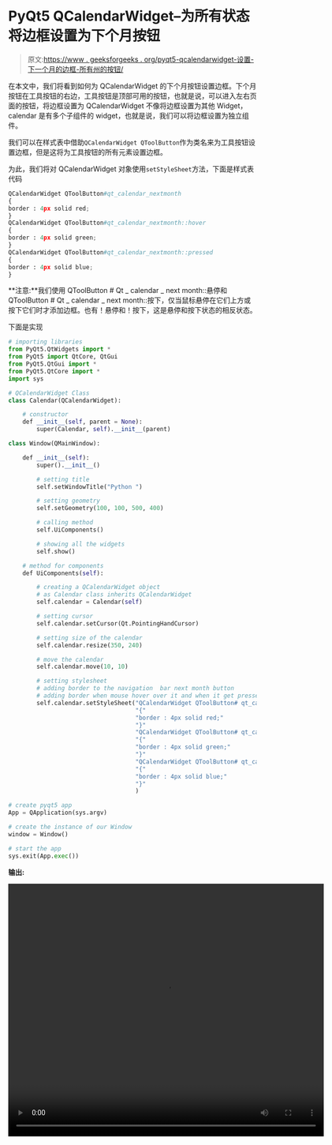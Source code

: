 # PyQt5 QCalendarWidget–为所有状态将边框设置为下个月按钮

> 原文:[https://www . geeksforgeeks . org/pyqt5-qcalendarwidget-设置-下一个月的边框-所有州的按钮/](https://www.geeksforgeeks.org/pyqt5-qcalendarwidget-setting-border-to-the-next-month-button-for-all-states/)

在本文中，我们将看到如何为 QCalendarWidget 的下个月按钮设置边框。下个月按钮在工具按钮的右边，工具按钮是顶部可用的按钮，也就是说，可以进入左右页面的按钮，将边框设置为 QCalendarWidget 不像将边框设置为其他 Widget，calendar 是有多个子组件的 widget，也就是说，我们可以将边框设置为独立组件。

我们可以在样式表中借助`QCalendarWidget QToolButton`作为类名来为工具按钮设置边框，但是这将为工具按钮的所有元素设置边框。

为此，我们将对 QCalendarWidget 对象使用`setStyleSheet`方法，下面是样式表代码

```py
QCalendarWidget QToolButton#qt_calendar_nextmonth
{
border : 4px solid red;
}
QCalendarWidget QToolButton#qt_calendar_nextmonth::hover
{
border : 4px solid green;
}
QCalendarWidget QToolButton#qt_calendar_nextmonth::pressed
{
border : 4px solid blue;
}

```

**注意:**我们使用 QToolButton # Qt _ calendar _ next month::悬停和 QToolButton # Qt _ calendar _ next month::按下，仅当鼠标悬停在它们上方或按下它们时才添加边框。也有！悬停和！按下，这是悬停和按下状态的相反状态。

下面是实现

```py
# importing libraries
from PyQt5.QtWidgets import * 
from PyQt5 import QtCore, QtGui
from PyQt5.QtGui import * 
from PyQt5.QtCore import * 
import sys

# QCalendarWidget Class
class Calendar(QCalendarWidget):

    # constructor
    def __init__(self, parent = None):
        super(Calendar, self).__init__(parent)

class Window(QMainWindow):

    def __init__(self):
        super().__init__()

        # setting title
        self.setWindowTitle("Python ")

        # setting geometry
        self.setGeometry(100, 100, 500, 400)

        # calling method
        self.UiComponents()

        # showing all the widgets
        self.show()

    # method for components
    def UiComponents(self):

        # creating a QCalendarWidget object
        # as Calendar class inherits QCalendarWidget
        self.calendar = Calendar(self)

        # setting cursor
        self.calendar.setCursor(Qt.PointingHandCursor)

        # setting size of the calendar
        self.calendar.resize(350, 240)

        # move the calendar
        self.calendar.move(10, 10)

        # setting stylesheet
        # adding border to the navigation  bar next month button
        # adding border when mouse hover over it and when it get pressed
        self.calendar.setStyleSheet("QCalendarWidget QToolButton# qt_calendar_nextmonth"
                                    "{"
                                    "border : 4px solid red;"
                                    "}"
                                    "QCalendarWidget QToolButton# qt_calendar_nextmonth::hover"
                                    "{"
                                    "border : 4px solid green;"
                                    "}"
                                    "QCalendarWidget QToolButton# qt_calendar_nextmonth::pressed"
                                    "{"
                                    "border : 4px solid blue;"
                                    "}"
                                    )

# create pyqt5 app
App = QApplication(sys.argv)

# create the instance of our Window
window = Window()

# start the app
sys.exit(App.exec())
```

**输出:**

<video class="wp-video-shortcode" id="video-434793-1" width="640" height="512" preload="metadata" controls=""><source type="video/mp4" src="https://media.geeksforgeeks.org/wp-content/uploads/20200617234228/Python-2020-06-17-23-42-00.mp4?_=1">[https://media.geeksforgeeks.org/wp-content/uploads/20200617234228/Python-2020-06-17-23-42-00.mp4](https://media.geeksforgeeks.org/wp-content/uploads/20200617234228/Python-2020-06-17-23-42-00.mp4)</video>